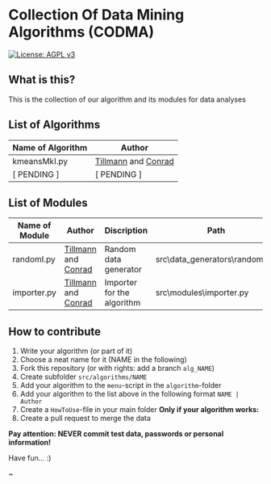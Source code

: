 # Collection Of Data Mining Algorithms (CODMA)

[![License: AGPL v3](https://img.shields.io/badge/License-AGPL%20v3-blue.svg)](https://www.gnu.org/licenses/agpl-3.0)

## What is this?

This is the collection of our algorithm and its modules for data analyses

## List of Algorithms

| Name of Algorithm | Author |
| ------------- | ------------- |
| kmeansMkI.py  | [Tillmann](https://github.com/tchemn) and [Conrad](https://github.com/creyd) |
| [ PENDING ]  | [ PENDING ]  |

## List of Modules

| Name of Module | Author | Discription | Path |
| ------------- | ------------- | ------------- | ------------- |
| randomI.py  | [Tillmann](https://github.com/tchemn) and [Conrad](https://github.com/creyd) | Random data generator | src\data_generators\randomi.py |
| importer.py  | [Tillmann](https://github.com/tchemn) and [Conrad](https://github.com/creyd) | Importer for the algorithm | src\modules\importer.py |

## How to contribute

1. Write your algorithm (or part of it)
2. Choose a neat name for it (NAME in the following)
3. Fork this repository (or with rights: add a branch `alg_NAME`)
4. Create subfolder `src/algorithms/NAME`
5. Add your algorithm to the `menu`-script in the `algorithm`-folder 
6. Add your algorithm to the list above in the following format `NAME | Author`
7. Create a `HowToUse`-file in your main folder
**Only if your algorithm works:**
8. Create a pull request to merge the data

**Pay attention: NEVER commit test data, passwords or personal information!**

Have fun... :)

~
